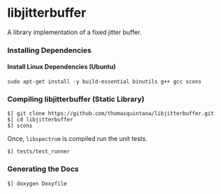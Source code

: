 # libjitterbuffer

A library implementation of a fixed jitter buffer.

### Installing Dependencies

#### Install Linux Dependencies (Ubuntu)

```
sudo apt-get install -y build-essential binutils g++ gcc scons
```

### Compiling libjitterbuffer (Static Library)

```
$] git clone https://github.com/thomasquintana/libjitterbuffer.git
$] cd libjitterbuffer
$] scons
```

Once, `libspectrum` is compiled run the unit tests.

```
$] tests/test_runner
```

### Generating the Docs

```
$] doxygen Doxyfile
```
